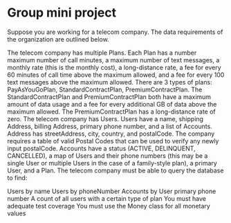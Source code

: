 # Group mini project 
Suppose you are working for a telecom company. The data requirements of the organization are outlined below.

The telecom company has multiple Plans. Each Plan has a number maximum number of call minutes, a maximum number of text messages, a monthly rate (this is the monthly cost), a long-distance rate, a fee for every 60 minutes of call time above the maximum allowed, and a fee for every 100 text messages above the maximum allowed.
There are 3 types of plans: PayAsYouGoPlan, StandardContractPlan, PremiumContractPlan.
The StandardContractPlan and PremiumContractPlan both have a maximum amount of data usage and a fee for every additional GB of data above the maximum allowed.
The PremiumContractPlan has a long-distance rate of zero.
The telecom company has Users. Users have a name, shipping Address, billing Address, primary phone number, and a list of Accounts.
Address has streetAddress, city, country, and postalCode.
The company requires a table of valid Postal Codes that can be used to verify any newly input postalCode.
Accounts have a status (ACTIVE, DELINQUENT, CANCELLED), a map of Users and their phone numbers (this may be a single User or multiple Users in the case of a family-style plan), a primary User, and a Plan.
The telecom company must be able to query the database to find:

Users by name
Users by phoneNumber
Accounts by User primary phone number
A count of all users with a certain type of plan
You must have adequate test coverage You must use the Money class for all monetary values
